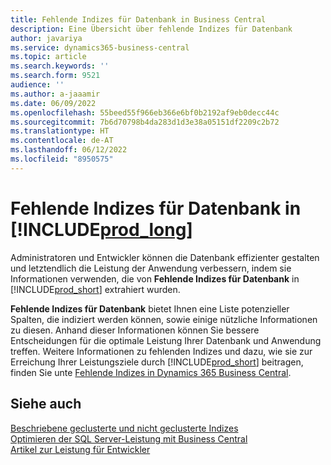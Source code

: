```yaml
---
title: Fehlende Indizes für Datenbank in Business Central
description: Eine Übersicht über fehlende Indizes für Datenbank
author: javariya
ms.service: dynamics365-business-central
ms.topic: article
ms.search.keywords: ''
ms.search.form: 9521
audience: ''
ms.author: a-jaaamir
ms.date: 06/09/2022
ms.openlocfilehash: 55beed55f966eb366e6bf0b2192af9eb0decc44c
ms.sourcegitcommit: 7b6d70798b4da283d1d3e38a05151df2209c2b72
ms.translationtype: HT
ms.contentlocale: de-AT
ms.lasthandoff: 06/12/2022
ms.locfileid: "8950575"
---
```

# <a name="database-missing-indexes-in-prod_long"></a>Fehlende Indizes für Datenbank in [!INCLUDE[prod_long](includes/prod_long.md)]

Administratoren und Entwickler können die Datenbank effizienter gestalten und letztendlich die Leistung der Anwendung verbessern, indem sie Informationen verwenden, die von **Fehlende Indizes für Datenbank** in [!INCLUDE[prod_short](includes/prod_short.md)] extrahiert wurden.

**Fehlende Indizes für Datenbank** bietet Ihnen eine Liste potenzieller Spalten, die indiziert werden können, sowie einige nützliche Informationen zu diesen. Anhand dieser Informationen können Sie bessere Entscheidungen für die optimale Leistung Ihrer Datenbank und Anwendung treffen. Weitere Informationen zu fehlenden Indizes und dazu, wie sie zur Erreichung Ihrer Leistungsziele durch [!INCLUDE[prod_short](includes/prod_short.md)] beitragen, finden Sie unte [Fehlende Indizes in Dynamics 365 Business Central](/dynamics365/business-central/dev-itpro/administration/database-missing-indexes).

## <a name="see-also"></a>Siehe auch

[Beschriebene geclusterte und nicht geclusterte Indizes](/sql/relational-databases/indexes/clustered-and-nonclustered-indexes-described)  
[Optimieren der SQL Server-Leistung mit Business Central](/dynamics365/business-central/dev-itpro/administration/optimize-sql-server-performance)  
[Artikel zur Leistung für Entwickler](/dynamics365/business-central/dev-itpro/performance/performance-developer)  
